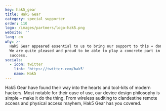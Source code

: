 ```yaml
---
key: hak5_gear
title: Hak5 Gear
category: special supporter
order: 110
logo: /images/partners/logo-hak5.png
website: ''
lang: en
why: >-
  Hak5 Gear appeared essential to us to bring our support to this « don’t miss » event.
  We are quite pleased and proud to be able to play a concrete part in its
  success.  
socials:
  - icon: twitter
    link: 'https://twitter.com/hak5'
    name: Hak5
---
```

Hak5 Gear have found their way into the hearts and tool-kits of modern hackers. Most notable for their ease of use, our device design philosophy is simple – make it do the thing. From wireless auditing to clandestine remote access and physical access mayhem, Hak5 Gear has you covered.
